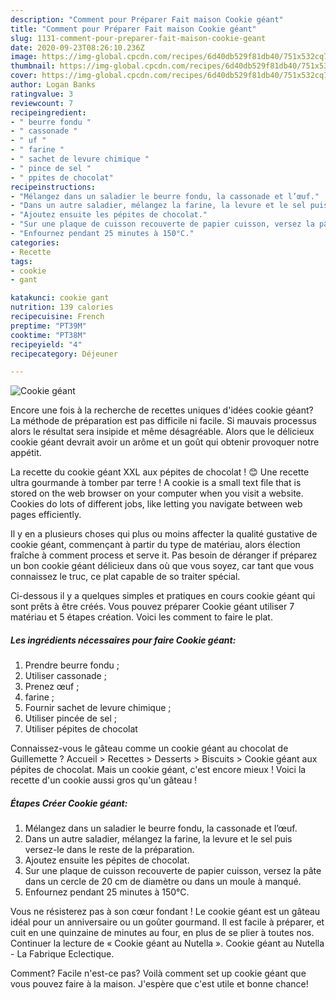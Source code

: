 ```yaml
---
description: "Comment pour Préparer Fait maison Cookie géant"
title: "Comment pour Préparer Fait maison Cookie géant"
slug: 1131-comment-pour-preparer-fait-maison-cookie-geant
date: 2020-09-23T08:26:10.236Z
image: https://img-global.cpcdn.com/recipes/6d40db529f81db40/751x532cq70/cookie-geant-photo-principale-de-la-recette.jpg
thumbnail: https://img-global.cpcdn.com/recipes/6d40db529f81db40/751x532cq70/cookie-geant-photo-principale-de-la-recette.jpg
cover: https://img-global.cpcdn.com/recipes/6d40db529f81db40/751x532cq70/cookie-geant-photo-principale-de-la-recette.jpg
author: Logan Banks
ratingvalue: 3
reviewcount: 7
recipeingredient:
- " beurre fondu "
- " cassonade "
- " uf "
- " farine "
- " sachet de levure chimique "
- " pince de sel "
- " ppites de chocolat"
recipeinstructions:
- "Mélangez dans un saladier le beurre fondu, la cassonade et l’œuf."
- "Dans un autre saladier, mélangez la farine, la levure et le sel puis versez-le dans le reste de la préparation."
- "Ajoutez ensuite les pépites de chocolat."
- "Sur une plaque de cuisson recouverte de papier cuisson, versez la pâte dans un cercle de 20 cm de diamètre ou dans un moule à manqué."
- "Enfournez pendant 25 minutes à 150°C."
categories:
- Recette
tags:
- cookie
- gant

katakunci: cookie gant 
nutrition: 139 calories
recipecuisine: French
preptime: "PT39M"
cooktime: "PT38M"
recipeyield: "4"
recipecategory: Déjeuner

---
```



![Cookie géant](https://img-global.cpcdn.com/recipes/6d40db529f81db40/751x532cq70/cookie-geant-photo-principale-de-la-recette.jpg)

Encore une fois à la recherche de recettes uniques d'idées cookie géant? La méthode de préparation est pas difficile ni facile. Si mauvais processus alors le résultat sera insipide et même désagréable. Alors que le délicieux cookie géant devrait avoir un arôme et un goût qui obtenir provoquer notre appétit.

La recette du cookie géant XXL aux pépites de chocolat ! 😊 Une recette ultra gourmande à tomber par terre ! A cookie is a small text file that is stored on the web browser on your computer when you visit a website. Cookies do lots of different jobs, like letting you navigate between web pages efficiently.

Il y en a plusieurs choses qui plus ou moins affecter la qualité gustative de cookie géant, commençant à partir du type de matériau, alors élection fraîche à comment process et serve it. Pas besoin de déranger if préparez un bon cookie géant délicieux dans où que vous soyez, car tant que vous connaissez le truc, ce plat capable de so traiter spécial.


Ci-dessous il y a quelques simples et pratiques en cours cookie géant qui sont prêts à être créés. Vous pouvez préparer Cookie géant utiliser 7 matériau et 5 étapes création. Voici les comment to faire le plat.

<!--inarticleads1-->

##### Les ingrédients nécessaires pour faire Cookie géant:

1. Prendre  beurre fondu ;
1. Utiliser  cassonade ;
1. Prenez  œuf ;
1.   farine ;
1. Fournir  sachet de levure chimique ;
1. Utiliser  pincée de sel ;
1. Utiliser  pépites de chocolat


Connaissez-vous le gâteau comme un cookie géant au chocolat de Guillemette ? Accueil &gt; Recettes &gt; Desserts &gt; Biscuits &gt; Cookie géant aux pépites de chocolat. Mais un cookie géant, c&#39;est encore mieux ! Voici la recette d&#39;un cookie aussi gros qu&#39;un gâteau ! 

<!--inarticleads2-->

##### Étapes Créer Cookie géant:

1. Mélangez dans un saladier le beurre fondu, la cassonade et l’œuf.
1. Dans un autre saladier, mélangez la farine, la levure et le sel puis versez-le dans le reste de la préparation.
1. Ajoutez ensuite les pépites de chocolat.
1. Sur une plaque de cuisson recouverte de papier cuisson, versez la pâte dans un cercle de 20 cm de diamètre ou dans un moule à manqué.
1. Enfournez pendant 25 minutes à 150°C.


Vous ne résisterez pas à son cœur fondant ! Le cookie géant est un gâteau idéal pour un anniversaire ou un goûter gourmand. Il est facile à préparer, et cuit en une quinzaine de minutes au four, en plus de se plier à toutes nos. Continuer la lecture de « Cookie géant au Nutella ». Cookie géant au Nutella - La Fabrique Eclectique. 


Comment? Facile n'est-ce pas? Voilà comment set up cookie géant que vous pouvez faire à la maison. J'espère que c'est utile et bonne chance!
